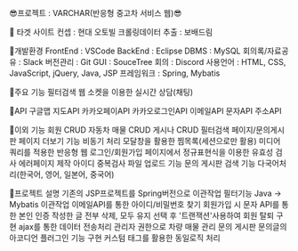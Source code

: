 😎프로젝트 : VARCHAR(반응형 중고차 서비스 웹)😎

💠 타겟 사이트
컨셉 : 현대 오토빌
크롤링데이터 추출 : 보배드림

💠개발환경
FrontEnd : VSCode
BackEnd : Eclipse
DBMS : MySQL
회의록/자료공유 : Slack
버전관리 : Git
GUI : SouceTree
회의 : Discord
사용언어 : HTML, CSS, JavaScript, jQuery, Java, JSP
프레임워크 : Spring, Mybatis

💠주요 기능
필터검색
웹 소켓을 이용한 실시간 상담(채팅)

💠API
구글맵 지도API
카카오페이API
카카오로그인API
이메일API
문자API
주소API

💠이외 기능
회원 CRUD
자동차 매물 CRUD
게시나 CRUD
필터검색 페이지/문의게시판 페이지 더보기 기능 비동기 처리
모달창을 활용한 찜목록(세션으로만 활용)
미디어 쿼리를 적용한 반응형 웹
로그인/회원가입 페이지에서 정규표현식을 이용한 유효성 검사
에러페이지 제작
아이디 중복검사
파일 업로드 기능
문의 게시판 검색 기능
다국어처리(한국어, 영어, 일본어, 중국어)

💠프로젝트 설명
기존의 JSP프로젝트를 Spring버전으로 이관작업
필터기능 Java → Mybatis 이관작업
이메일API를 통한 아이디/비밀번호 찾기
회원가입 시 문자 API를 통한 본인 인증
작성한 글 전부 삭제, 모두 유지 선택 후 '트랜잭션'사용하여 회원 탈퇴 구현
ajax를 통한 데이터 전송처리
관리자 권한으로 차량 매물 관리
문의 게시판 문의글의 아코디언 플러그인 기능 구현
커스텀 태그를 활용한 동일로직 처리
